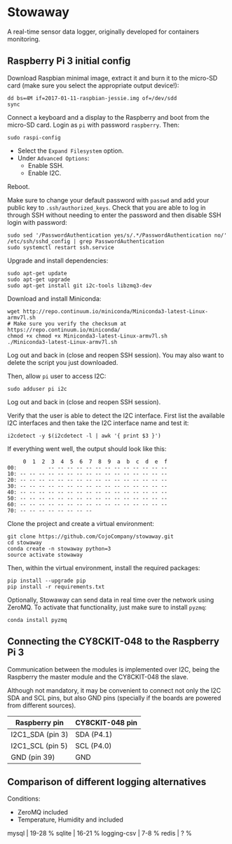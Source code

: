# Stowaway

A real-time sensor data logger, originally developed for containers monitoring.

## Raspberry Pi 3 initial config

Download Raspbian minimal image, extract it and burn it to the micro-SD card (make sure you select the appropriate output device!):

    dd bs=4M if=2017-01-11-raspbian-jessie.img of=/dev/sdd
    sync

Connect a keyboard and a display to the Raspberry and boot from the micro-SD card. Login as `pi` with password `raspberry`. Then:

    sudo raspi-config

- Select the `Expand Filesystem` option.
- Under `Advanced Options`:
  - Enable SSH.
  - Enable I2C.

Reboot.

Make sure to change your default password with `passwd` and add your public key to `.ssh/authorized_keys`. Check that you are able to log in through SSH without needing to enter the password and then disable SSH login with password:

    sudo sed '/PasswordAuthentication yes/s/.*/PasswordAuthentication no/' /etc/ssh/sshd_config | grep PasswordAuthentication
    sudo systemctl restart ssh.service

Upgrade and install dependencies:

    sudo apt-get update
    sudo apt-get upgrade
    sudo apt-get install git i2c-tools libzmq3-dev

Download and install Miniconda:

    wget http://repo.continuum.io/miniconda/Miniconda3-latest-Linux-armv7l.sh
    # Make sure you verify the checksum at https://repo.continuum.io/miniconda/
    chmod +x chmod +x Miniconda3-latest-Linux-armv7l.sh
    ./Miniconda3-latest-Linux-armv7l.sh

Log out and back in (close and reopen SSH session). You may also want to delete the script you just downloaded.

Then, allow `pi` user to access I2C:

    sudo adduser pi i2c

Log out and back in (close and reopen SSH session).

Verify that the user is able to detect the I2C interface. First list the available I2C interfaces and then take the I2C interface name and test it:

    i2cdetect -y $(i2cdetect -l | awk '{ print $3 }')

If everything went well, the output should look like this:

         0  1  2  3  4  5  6  7  8  9  a  b  c  d  e  f
    00:          -- -- -- -- -- -- -- -- -- -- -- -- --
    10: -- -- -- -- -- -- -- -- -- -- -- -- -- -- -- --
    20: -- -- -- -- -- -- -- -- -- -- -- -- -- -- -- --
    30: -- -- -- -- -- -- -- -- -- -- -- -- -- -- -- --
    40: -- -- -- -- -- -- -- -- -- -- -- -- -- -- -- --
    50: -- -- -- -- -- -- -- -- -- -- -- -- -- -- -- --
    60: -- -- -- -- -- -- -- -- -- -- -- -- -- -- -- --
    70: -- -- -- -- -- -- -- --

Clone the project and create a virtual environment:

    git clone https://github.com/CojoCompany/stowaway.git
    cd stowaway
    conda create -n stowaway python=3
    source activate stowaway

Then, within the virtual environment, install the required packages:

    pip install --upgrade pip
    pip install -r requirements.txt

Optionally, Stowaway can send data in real time over the network using ZeroMQ. To activate that functionality, just make sure to install `pyzmq`:

    conda install pyzmq
    
    
## Connecting the CY8CKIT-048 to the Raspberry Pi 3

Communication between the modules is implemented over I2C, being the Raspberry the master module and the CY8CKIT-048 the slave.

Although not mandatory, it may be convenient to connect not only the I2C SDA and SCL pins, but also GND pins (specially if the boards are powered from different sources).

| Raspberry pin | CY8CKIT-048 pin |
| --- | --- |
| I2C1\_SDA (pin 3) | SDA (P4.1) |
| I2C1\_SCL (pin 5) | SCL (P4.0) |
| GND (pin 39) | GND |


## Comparison of different logging alternatives

Conditions:
- ZeroMQ included
- Temperature, Humidity and  included

mysql | 19-28 %
sqlite | 16-21 %
logging-csv | 7-8 %
redis | ? %
